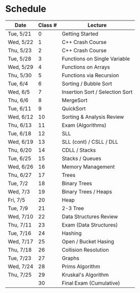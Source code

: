 # Schedule

| Date      | Class # | Lecture                         |
| --------- | ------- | ------------------------------- |
| Tue, 5/21 | 0       | Getting Started                 |
| Wed, 5/22 | 1       | C++ Crash Course                |
| Thu, 5/23 | 2       | C++ Crash Course                |
| Tue, 5/28 | 3       | Functions on Single Variable    |
| Wed, 5/29 | 4       | Functions on Arrays             |
| Thu, 5/30 | 5       | Functions via Recursion         |
| Tue, 6/4  | 6       | Sorting / Bubble Sort           |
| Wed, 6/5  | 7       | Insertion Sort / Selection Sort |
| Thu, 6/6  | 8       | MergeSort                       |
| Tue, 6/11 | 9       | QuickSort                       |
| Wed, 6/12 | 10      | Sorting & Analysis Review       |
| Thu, 6/13 | 11      | Exam (Algorithms)               |
| Tue, 6/18 | 12      | SLL                             |
| Wed, 6/19 | 13      | SLL (cont) / CSLL / DLL         |
| Thu, 6/20 | 14      | CDLL / Stacks                   |
| Tue, 6/25 | 15      | Stacks / Queues                 |
| Wed, 6/26 | 16      | Memory Management               |
| Thu, 6/27 | 17      | Trees                           |
| Tue, 7/2  | 18      | Binary Trees                    |
| Wed, 7/3  | 19      | Binary Trees / Heaps            |
| Fri, 7/5  | 20      | Heap                            |
| Tue, 7/9  | 21      | 2-3 Tree                        |
| Wed, 7/10 | 22      | Data Structures Review          |
| Thu, 7/11 | 23      | Exam (Data Structures)          |
| Tue, 7/16 | 24      | Hashing                         |
| Wed, 7/17 | 25      | Open / Bucket Hasing            |
| Thu, 7/18 | 26      | Collision Resolution            |
| Tue, 7/23 | 27      | Graphs                          |
| Wed, 7/24 | 28      | Prims Algorithm                 |
| Thu, 7/25 | 29      | Kruskal's Algorithm             |
|           | 30      | Final Exam (Cumulative)         |
